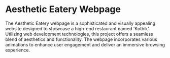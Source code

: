 # Aesthetic Eatery Webpage
 The Aesthetic Eatery webpage is a sophisticated and visually appealing website designed to showcase a high-end restaurant named 'Kothik'. Utilizing web development technologies, this project offers a seamless blend of aesthetics and functionality. The webpage incorporates various animations to enhance user engagement and deliver an immersive browsing experience.
